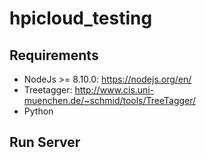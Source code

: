 # hpicloud_testing

## Requirements
* NodeJs >= 8.10.0: https://nodejs.org/en/
* Treetagger:  http://www.cis.uni-muenchen.de/~schmid/tools/TreeTagger/
* Python


## Run Server